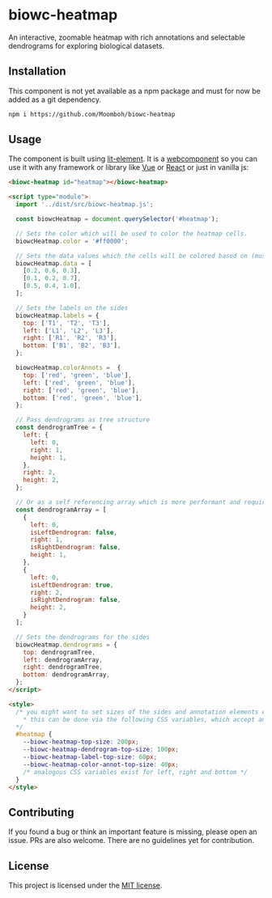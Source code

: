 # biowc-heatmap

An interactive, zoomable heatmap with rich annotations and selectable dendrograms for exploring biological datasets.

## Installation

This component is not yet available as a npm package and must for now be added as a git dependency.

```bash
npm i https://github.com/Moomboh/biowc-heatmap
```

## Usage

The component is built using [lit-element](https://lit.dev/).
It is a [webcomponent](https://www.webcomponents.org/) so you can use it with any framework or library like
[Vue](https://vuejs.org/guide/extras/web-components.html#using-custom-elements-in-vue)
or [React](https://reactjs.org/docs/web-components.html)
or just in vanilla js:

```html
<biowc-heatmap id="heatmap"></biowc-heatmap>

<script type="module">
  import '../dist/src/biowc-heatmap.js';

  const biowcHeatmap = document.querySelector('#heatmap');

  // Sets the color which will be used to color the heatmap cells.
  biowcHeatmap.color = '#ff0000';

  // Sets the data values which the cells will be colored based on (must be between 0 and 1).
  biowcHeatmap.data = [
    [0.2, 0.6, 0.3],
    [0.1, 0.2, 0.7],
    [0.5, 0.4, 1.0],
  ];

  // Sets the labels on the sides
  biowcHeatmap.labels = {
    top: ['T1', 'T2', 'T3'],
    left: ['L1', 'L2', 'L3'],
    right: ['R1', 'R2', 'R3'],
    bottom: ['B1', 'B2', 'B3'],
  };

  biowcHeatmap.colorAnnots =  {
    top: ['red', 'green', 'blue'],
    left: ['red', 'green', 'blue'],
    right: ['red', 'green', 'blue'],
    bottom: ['red', 'green', 'blue'],
  };

  // Pass dendrograms as tree structure
  const dendrogramTree = {
    left: {
      left: 0,
      right: 1,
      height: 1,
    },
    right: 2,
    height: 2,
  };

  // Or as a self referencing array which is more performant and required for large datasets
  const dendrogramArray = [
    {
      left: 0,
      isLeftDendrogram: false,
      right: 1,
      isRightDendrogram: false,
      height: 1,
    },
    {
      left: 0,
      isLeftDendrogram: true,
      right: 2,
      isRightDendrogram: false,
      height: 2,
    }
  ];

  // Sets the dendrograms for the sides
  biowcHeatmap.dendrograms = {
    top: dendrogramTree,
    left: dendrogramArray,
    right: dendrogramTree,
    bottom: dendrogramArray,
  };
</script>

<style>
  /* you might want to set sizes of the sides and annotation elements explicitly.
    * this can be done via the following CSS variables, which accept any valid CSS unit:
  */
  #heatmap {
    --biowc-heatmap-top-size: 200px;
    --biowc-heatmap-dendrogram-top-size: 100px;
    --biowc-heatmap-label-top-size: 60px;
    --biowc-heatmap-color-annot-top-size: 40px;
    /* analogous CSS variables exist for left, right and bottom */
  }
</style>
```

## Contributing

If you found a bug or think an important feature is missing, please open an issue. PRs are also welcome. There are no guidelines yet for contribution.

## License

This project is licensed under the [MIT license](LICENSE).
